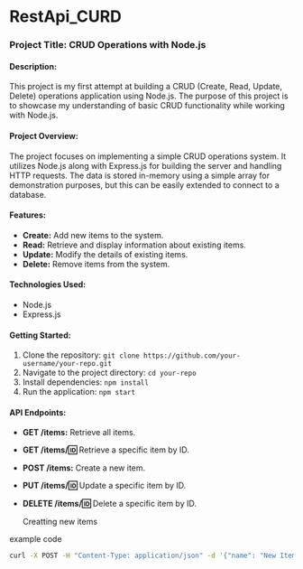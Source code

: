 # RestApi_CURD


### Project Title: CRUD Operations with Node.js

#### Description:

This project is my first attempt at building a CRUD (Create, Read, Update, Delete) operations application using Node.js. The purpose of this project is to showcase my understanding of basic CRUD functionality while working with Node.js.

#### Project Overview:

The project focuses on implementing a simple CRUD operations system. It utilizes Node.js along with Express.js for building the server and handling HTTP requests. The data is stored in-memory using a simple array for demonstration purposes, but this can be easily extended to connect to a database.

#### Features:

* **Create:** Add new items to the system.
* **Read:** Retrieve and display information about existing items.
* **Update:** Modify the details of existing items.
* **Delete:** Remove items from the system.

#### Technologies Used:

* Node.js
* Express.js

#### Getting Started:

1. Clone the repository: `git clone https://github.com/your-username/your-repo.git`
2. Navigate to the project directory: `cd your-repo`
3. Install dependencies: `npm install`
4. Run the application: `npm start`

#### API Endpoints:

* **GET /items:** Retrieve all items.
* **GET /items/🆔** Retrieve a specific item by ID.
* **POST /items:** Create a new item.
* **PUT /items/🆔** Update a specific item by ID.
* **DELETE /items/🆔** Delete a specific item by ID.

  Creatting new items


example  code 

```bash
curl -X POST -H "Content-Type: application/json" -d '{"name": "New Item", "description": "This is a new item."}' http://localhost:3000/items
```
